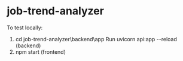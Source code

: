 # job-trend-analyzer

To test locally:
1. cd job-trend-analyzer\backend\app Run uvicorn api:app --reload (backend)
2. npm start (frontend)
